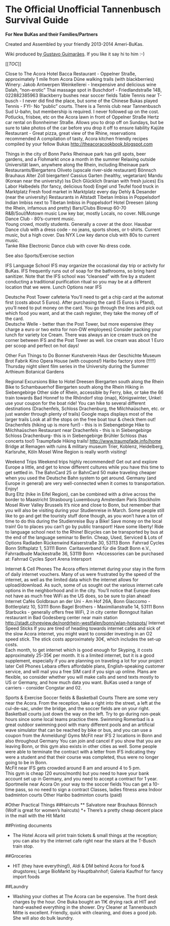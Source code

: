 # The Official Unofficial Tannenbusch Survival Guide
**For New BuKas and their Families/Partners**

Created and Assembled by your friendly 2013-2014 Ameri-BuKas.

Wiki produced by[ Gustavo Guimarães](https://www.humboldt-life.de/profile/u4141783619). If you like it say hi to him :-)

[[_TOC_]]

Close to The Acora Hotel
Bacca Restaurant - Oppelner Straße, approximately 1 mile from Acora
Düne walking trails (with blackberries)
Winery: Jakob Antwerpen Weinkellerei - Inexpensive and delicious wine
Dalah, “non-erotic” Thai massage spot in Buschdorf - Friedlandstraße 14B, 022882385963
Blackberry bushes near soccer fields
Table Tennis near T-busch - I never did find the place, but some of the Chinese Bukas played
Tennis - FYI- No “public” courts.  There is a Tennis club near Tannenbusch Sud U-bahn, but membership is required.  I never followed up on the cost.
Potlucks, frisbee, etc on the Acora lawn in front of Oppelner Straße
Hertz car rental on Bonnheimer Straße. Allows you to drop off on Sundays, but be sure to take photos of the car before you drop it off to ensure liability
Kajüte Restaurant - Great pizza, great view of the Rhine, reservations recommended
A compilation of tasty, Acora kitchen friendly recipes compiled by your fellow Bukas http://theacoracookbook.blogspot.com

Things in the city of Bonn
Parks
Rheinaue park has grill spots, beer gardens, and a Flohmarkt once a month in the summer
Relaxing outside
Universität lawn, anywhere along the Rhein, including Rheinaue park
Restaurants/Biergartens
Oliveto (upscale river-side restaurant)
Bönnsch Brauhaus
Alter Zoll biergarten!
Cassius Garten (healthy, vegetarian)
Mandu (Korean near the university)
Iss Dich Glücklich (Iranian with fresh juices)
Eis Labor
Halbedels (for fancy, delicious food)
Engel und Teufel food truck in Marktplatz
Fresh food market in Marktplatz every day
Dehly & Desander (near the university)
Restaurants in Altstadt
Tibetan Imbiss in Poppelsdorf
Indian Imbiss next to Tibetan Imbiss in Poppelsdorf
Hotel Dreesen (along the Rhein, infamous and pretty)
Bars/Clubs
Blowup 
60-70 R&B/Soul/Motown music
Low key bar, mostly Locals, no cover.
N8Lounge 
Dance Club - 80’s-current music.  
Young crowd, mostly students.  Generally a cover at the door.
Hausbar
Dance club with a dress code - no jeans, sports shoes, or t-shirts.  Current music, but a high cover.
Das NYX 
Low key dance club with 80s to current music.  
Tanke Rike 
Electronic Dance club with cover
No dress code. 

See also Sports/Exercise section

IFS Language School
IFS may organize the occasional day trip or activity for BuKas. 
IFS frequently runs out of soap for the bathrooms, so bring hand sanitizer.
Note that the IFS school was “cleansed” with fire by a student conducting a traditional  purification ritual so you may be at a different location that we were.
Lunch Options near IFS  

Deutsche Post Tower cafeteria
You’ll need to get a chip card at the automat first (costs about 5 Euros).  After purchasing the card (5 Euros is Pfand), you’ll need to put money on the card.  You go through the lines and pick out which food you want, and at the cash register, they take the money off of the card.  
Deutsche Welle - better than the Post Tower, but more expensive (they charge a euro or two extra for non-DW employees)
Consider packing your lunch for variety
Ice Cream. 
There was always an ice cream truck on the corner between IFS and the Post Tower as well.  Ice cream was about 1 Euro per scoop and perfect on hot days!

Other Fun Things to Do
Bonner Kunstverein
Haus der Geschichte Museum
Brot Fabrik Kino
Opera House (with coupons!)
Haribo factory store (!!!!!) 
Thursday night silent film series in the University during the Summer
Arthieum
Botanical Gardens
    
Regional Excursions 
Bike to Hotel Dreesen Biergarten south along the Rhein
Bike to Schambauerhof Biergarten south along the Rhein
Hiking in Siebengebirge
Other side of Rhein, accessible by Ferry, bike, or take the 66 train towards Bad Honnef to the Rhöndorf stop (map), Königswinter, Unkel: use your coupon for the boat ride!
You can hike to several different destinations (Drachenfels, Schloss Drachenburg, the Milchhaüschen, etc. or just wander through plenty of trails)
Google maps displays most of the larger trails
Look at all the stops on the free boat tour & check them out!
Drachenfels (hiking up is more fun!) - this is in Siebengebirge
Hike to Milchhaüschen Restaurant near Drachenfels - this is in Siebengebirge
Schloss Drachenburg- this is in Siebengebirge
Brühler Schloss (has concerts too!)
Traumpfade Hiking trails! http://www.traumpfade.info/home
Bridge at Remagen with ruins & military museum
Trier, Koblenz, Heidelberg, Karlsruhe, Köln
Mosel Wine Region is really worth visiting!

Weekend Trips
Weekend trips highly recommended!  Get out and explore Europe a little, and get to know different cultures while you have this time to get settled in.  The BahnCard 25 or BahnCard 50 make traveling cheaper when you used the Deutsche Bahn system to get around.  Germany (and Europe in general) are very well-connected when it comes to transportation.  Enjoy!  
Burg Eltz (hike in Eifel Region), can be combined with a drive across the border to Maastricht
Strasbourg
Luxembourg
Amsterdam
Paris
Stockholm
Mosel River Valley
Brussels
It’s nice and close to Bonn, but remember that you will also be visiting during your Studienreise in March.  Some people still like to go and get the touristy stuff done though, as you won’t have a ton of time to do this during the Studienreise
Buy a Bike!
Save money on the local train! Go to places you can’t go by public transport! Have some liberty! Ride to language school next to the Rhine! Bicycles can be transported by bus at the end of the language seminar to Berlin.
Cheap, Used, Serviced & Lots of Options
Radladen Rückenwind
Kaiserstraße 30, 53113 Bonn ‎ 
Fahrrad Cycles Bonn
Stiftsplatz 1, 53111 Bonn ‎ 
Caritasverband für die Stadt Bonn e.V., Fahrradbude
Mackestraße 36, 53119 Bonn ‎ 
*Accessories can be purchased at:
Fahrrad Cycles
Sport Arena
Intersport

Internet & Cell Phones
The Acora offers internet during your stay in the form of daily internet vouchers.  Many of us were frustrated by the speed of the internet, as well as the limited data which the internet allows for upload/download.  As such, some of us sought out the various internet cafe options in the neighborhood and in the city.  You’ll notice that Europe does not have as much free WiFi as the US does, so be sure to plan ahead!  
Internet Cafés
Goldbraun an der Uni - Am Hof 26A, Bonn
Giaccomo - Bottlerplatz 10, 53111 Bonn 
Bagel Brothers - Maximilianstraße 14, 53111 Bonn
Starbucks - generally offers free WiFi, 2 in city center
Bonngout
Italian restaurant in Bad Godesberg center near main station
http://stadt.cityreview.de/nordrhein-westfalen/bonn/wlan-hotspots/
Internet Speed Sticks
If you are tired of heading towards internet cafes and sick of the slow Acora internet, you might want to consider investing in an O2 speed stick.  The stick costs approximately 30€, which includes the set-up costs.  
Each month, to get internet which is good enough for Skyping, it costs approximately 25-35€ per month.  It is a limited internet, but it is a good supplement, especially if you are planning on traveling a lot for your project later
Cell Phones
Lebara offers affordable plans, English-speaking customer service, and will mail you a free SIM card if you sign up online. Plans are flexible, so consider whether you will make calls and send texts mostly to US or Germany, and how much data you want.
BuKas used a range of carriers - consider Congstar and 02.

Sports & Exercise
Soccer fields & Basketball Courts 
There are some very near the Acora. From the reception, take a right into the street, a left at the cul-de-sac, under the bridge, and the soccer fields are on your right. Basketball courts just down the way on the left. Try to go during non-peak hours since some local teams practice there.
Swimming
Romerbad is a great outdoor swimming pool with many different pools and an artificial wave simulator that can be reached by bike or bus, and you can use a coupon from the Anmeldung!
Gyms
McFit near IFS 
2 locations in Bonn and also throughout Germany
You can join and cancel if you show that you are leaving Bonn, or this gym also exists in other cities as well. Some people were able to terminate the contract with a letter from IFS indicating they were a student and that their course was completed, thus were no longer going to be in Bonn.  
McFit near IFS gets crowded around 8 am and around 4 to 5 pm.  
This gym is cheap (20 euros/month) but you need to have your bank account set up in Germany, and you need to accept a contract for 1 year.  
Sportmeile near Acora
On your way to the soccer fields
You can get a 10-time pass, so no need to sign a contract
Classes, ladies fitness area
Indoor badminton courts
Other
Haribo badminton courts (paid)

#Other Practical Things
##Haircuts
**    Salvatore near Brauhaus Bönnsch (Wolf is great for women’s haircuts)
*+    There’s a pretty cheap decent place in the mall with the Hit Markt


##Printing documents
*  The Hotel Acora will print train tickets & small things at the reception; you can also try the internet cafe right near the stairs at the T-Busch train stop.

##Groceries
*  HIT (they have everything!), Aldi & DM behind Acora for food & drugstores; Large BioMarkt by Hauptbahnhof; Galeria Kaufhof for fancy import foods

##Laundry
*  Washing your clothes at The Acora can be expensive. The front desk charges by the hour. One Buka bought an 11€ drying rack at HIT and hand-washed everything in the shower. Dry Cleaner at Tannenbusch Mitte is excellent. Friendly, quick with cleaning, and does a good job. She will also do bulk laundry. 

